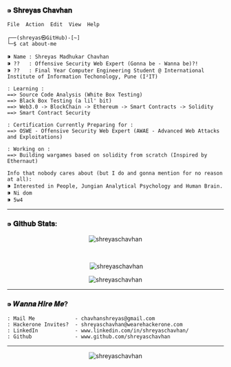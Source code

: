 ### ⁍ 𝐒𝐡𝐫𝐞𝐲𝐚𝐬 𝐂𝐡𝐚𝐯𝐡𝐚𝐧


```
File  Action  Edit  View  Help

┌──(shreyas㉿GitHub)-[~]
└─$ cat about-me

⁍ Name : Shreyas Madhukar Chavhan
⁍ ??   : Offensive Security Web Expert (Gonna be - Wanna be)?!
⁍ ??   : Final Year Computer Engineering Student @ International Institute of Information Techonology, Pune (I²IT)

: Learning :
==> Source Code Analysis (White Box Testing)
==> Black Box Testing (a lil' bit)
==> Web3.0 -> BlockChain -> Ethereum -> Smart Contracts -> Solidity
==> Smart Contract Security

: Certification Currently Preparing for :
==> OSWE - Offensive Security Web Expert (AWAE - Advanced Web Attacks and Exploitations) 

: Working on :
==> Building wargames based on solidity from scratch (Inspired by Ethernaut)

```
```
Info that nobody cares about (but I do and gonna mention for no reason at all):
⁍ Interested in People, Jungian Analytical Psychology and Human Brain.
⁍ Ni dom 
⁍ 5w4
```

---

### ⁍ 𝐆𝐢𝐭𝐡𝐮𝐛 𝐒𝐭𝐚𝐭𝐬:

<p align="center"><img align="center" src="https://github-readme-stats.vercel.app/api/top-langs?username=shreyaschavhan&show_icons=true&locale=en&layout=compact" alt="shreyaschavhan" /></p>
<br>
<p align="center">&nbsp;<img align="center" src="https://github-readme-stats.vercel.app/api?username=shreyaschavhan&show_icons=true&locale=en" alt="shreyaschavhan" /></p>
<p align="center"><img align="center" src="https://github-readme-streak-stats.herokuapp.com/?user=shreyaschavhan&" alt="shreyaschavhan" /></p>

---

### ⁍ 𝑾𝒂𝒏𝒏𝒂 𝑯𝒊𝒓𝒆 𝑴𝒆?

```
: Mail Me             - chavhanshreyas@gmail.com
: Hackerone Invites?  - shreyaschavhan@wearehackerone.com
: LinkedIn            - www.linkedin.com/in/shreyaschavhan/
: Github              - www.github.com/shreyaschavhan
```

---



<p align="center"> <img src="https://komarev.com/ghpvc/?username=shreyaschavhan&label=Profile%20views&color=0e75b6&style=flat" alt="shreyaschavhan" /> </p>
